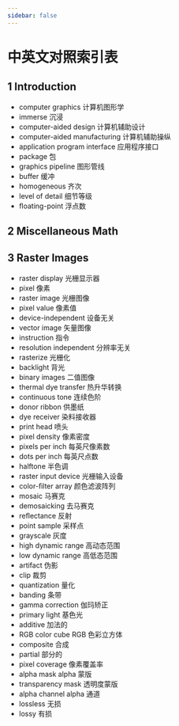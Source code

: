 ```yaml
---
sidebar: false
---
```


# 中英文对照索引表

## 1 Introduction

- computer graphics 计算机图形学
- immerse 沉浸
- computer-aided design 计算机辅助设计
- computer-aided manufacturing 计算机辅助操纵
- application program interface 应用程序接口
- package 包
- graphics pipeline 图形管线
- buffer 缓冲
- homogeneous 齐次
- level of detail 细节等级
- ﬂoating-point 浮点数

## 2 Miscellaneous Math



## 3 Raster Images

- raster display 光栅显示器
- pixel 像素
- raster image 光栅图像
- pixel value 像素值
- device-independent 设备无关
- vector image 矢量图像
- instruction 指令
- resolution independent 分辨率无关
- rasterize 光栅化
- backlight 背光
- binary images 二值图像
- thermal dye transfer 热升华转换
- continuous tone 连续色阶
- donor ribbon 供墨纸
- dye receiver 染料接收器
- print head 喷头
- pixel density 像素密度
- pixels per inch 每英尺像素数
- dots per inch 每英尺点数
- halftone 半色调
- raster input device 光栅输入设备
- color-ﬁlter array 颜色滤波阵列
- mosaic 马赛克
- demosaicking 去马赛克
- reﬂectance 反射
- point sample 采样点
- grayscale 灰度
- high dynamic range 高动态范围
- low dynamic range 高低态范围
- artifact 伪影
- clip 裁剪
- quantization 量化
- banding 条带
- gamma correction 伽玛矫正
- primary light 基色光
- additive 加法的
- RGB color cube RGB 色彩立方体
- composite 合成
- partial 部分的
- pixel coverage 像素覆盖率
- alpha mask alpha 蒙版
- transparency mask 透明度蒙版
- alpha channel alpha 通道
- lossless 无损
- lossy 有损